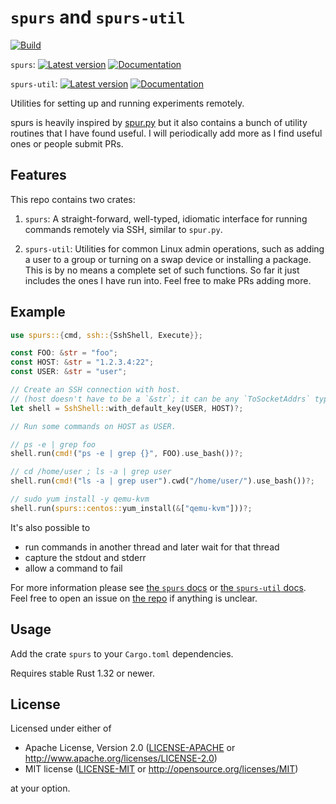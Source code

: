 # `spurs` and `spurs-util`

[![Build](https://api.travis-ci.org/mark-i-m/spurs.svg)](https://travis-ci.org/mark-i-m/spurs/)

`spurs`: 
[![Latest version](https://img.shields.io/crates/v/spurs.svg)](https://crates.io/crates/spurs)
[![Documentation](https://docs.rs/spurs/badge.svg)](https://docs.rs/spurs)

`spurs-util`:
[![Latest version](https://img.shields.io/crates/v/spurs-util.svg)](https://crates.io/crates/spurs-util)
[![Documentation](https://docs.rs/spurs-util/badge.svg)](https://docs.rs/spurs-util)

Utilities for setting up and running experiments remotely.

spurs is heavily inspired by [spur.py](https://github.com/mwilliamson/spur.py)
but it also contains a bunch of utility routines that I have found useful. I
will periodically add more as I find useful ones or people submit PRs.

## Features

This repo contains two crates:

1. `spurs`: A straight-forward, well-typed, idiomatic interface for running
   commands remotely via SSH, similar to `spur.py`.

2. `spurs-util`: Utilities for common Linux admin operations, such as adding a
   user to a group or turning on a swap device or installing a package. This is
   by no means a complete set of such functions. So far it just includes the
   ones I have run into. Feel free to make PRs adding more.

## Example

```rust
use spurs::{cmd, ssh::{SshShell, Execute}};

const FOO: &str = "foo";
const HOST: &str = "1.2.3.4:22";
const USER: &str = "user";

// Create an SSH connection with host.
// (host doesn't have to be a `&str`; it can be any `ToSocketAddrs` type)
let shell = SshShell::with_default_key(USER, HOST)?;

// Run some commands on HOST as USER.

// ps -e | grep foo
shell.run(cmd!("ps -e | grep {}", FOO).use_bash())?;

// cd /home/user ; ls -a | grep user
shell.run(cmd!("ls -a | grep user").cwd("/home/user/").use_bash())?;

// sudo yum install -y qemu-kvm
shell.run(spurs::centos::yum_install(&["qemu-kvm"]))?;
```

It's also possible to
- run commands in another thread and later wait for that thread
- capture the stdout and stderr
- allow a command to fail

For more information please see [the `spurs` docs](https://docs.rs/spurs) or
[the `spurs-util` docs](https://docs.rs/spurs-util). Feel free to open an issue
on [the repo](https://github.com/mark-i-m/spurs) if anything is unclear.

## Usage

Add the crate `spurs` to your `Cargo.toml` dependencies.

Requires stable Rust 1.32 or newer.

## License

Licensed under either of

 * Apache License, Version 2.0
   ([LICENSE-APACHE](LICENSE-APACHE) or http://www.apache.org/licenses/LICENSE-2.0)
 * MIT license
   ([LICENSE-MIT](LICENSE-MIT) or http://opensource.org/licenses/MIT)

at your option.
